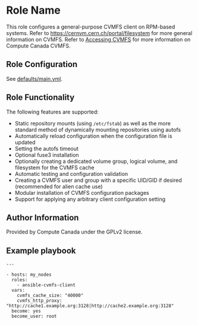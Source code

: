 Role Name
=========

This role configures a general-purpose CVMFS client on RPM-based systems.
Refer to https://cernvm.cern.ch/portal/filesystem for more general information on CVMFS.
Refer to [Accessing CVMFS](https://docs.computecanada.ca/wiki/Accessing_CVMFS) for more information on Compute Canada CVMFS.

Role Configuration
--------------

See [defaults/main.yml](defaults/main.yml).


Role Functionality
------------------

The following features are supported:
- Static repository mounts (using `/etc/fstab`) as well as the more standard method of dynamically mounting repositories using autofs
- Automatically reload configuration when the configuration file is updated
- Setting the autofs timeout
- Optional fuse3 installation
- Optionally creating a dedicated volume group, logical volume, and filesystem for the CVMFS cache
- Automatic testing and configuration validation
- Creating a CVMFS user and group with a specific UID/GID if desired (recommended for alien cache use)
- Modular installation of CVMFS configuration packages
- Support for applying any arbitrary client configuration setting

Author Information
------------------

Provided by Compute Canada under the GPLv2 license.


Example playbook
----------------

```
---

- hosts: my_nodes
  roles:
    - ansible-cvmfs-client
  vars:
    cvmfs_cache_size: "40000"
    cvmfs_http_proxy: "http://cache1.example.org:3128|http://cache2.example.org:3128"
  become: yes
  become_user: root

```
